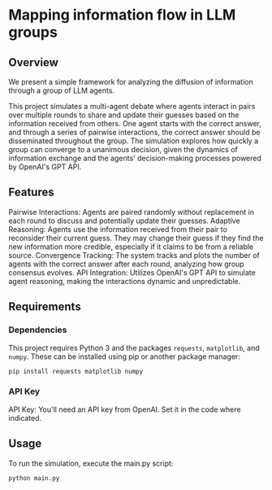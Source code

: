 # Mapping information flow in LLM groups
## Overview
We present a simple framework for analyzing the diffusion of information through a group of LLM agents. 

This project simulates a multi-agent debate where agents interact in pairs over multiple rounds to share and update their guesses based on the information received from others. One agent starts with the correct answer, and through a series of pairwise interactions, the correct answer should be disseminated throughout the group. The simulation explores how quickly a group can converge to a unanimous decision, given the dynamics of information exchange and the agents' decision-making processes powered by OpenAI's GPT API.

## Features
Pairwise Interactions: Agents are paired randomly without replacement in each round to discuss and potentially update their guesses.
Adaptive Reasoning: Agents use the information received from their pair to reconsider their current guess. They may change their guess if they find the new information more credible, especially if it claims to be from a reliable source.
Convergence Tracking: The system tracks and plots the number of agents with the correct answer after each round, analyzing how group consensus evolves.
API Integration: Utilizes OpenAI's GPT API to simulate agent reasoning, making the interactions dynamic and unpredictable.

## Requirements
### Dependencies
This project requires Python 3 and the packages `requests`, `matplotlib`, and `numpy`. These can be installed using pip or another package manager:

```
pip install requests matplotlib numpy
```

### API Key
API Key: You'll need an API key from OpenAI. Set it in the code where indicated.

## Usage
To run the simulation, execute the main.py script:

```
python main.py
```

